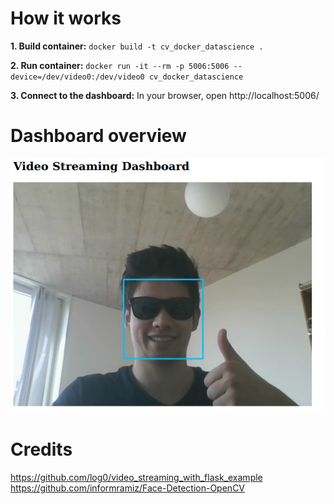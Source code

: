 # How it works

**1. Build container:** `docker build -t cv_docker_datascience .`

**2. Run container:** `docker run -it --rm -p 5006:5006 --device=/dev/video0:/dev/video0 cv_docker_datascience`

**3. Connect to the dashboard:** In your browser, open http://localhost:5006/

# Dashboard overview
![Dashboard overview](cv_dashboard_screenshot.png)

# Credits
https://github.com/log0/video_streaming_with_flask_example
https://github.com/informramiz/Face-Detection-OpenCV